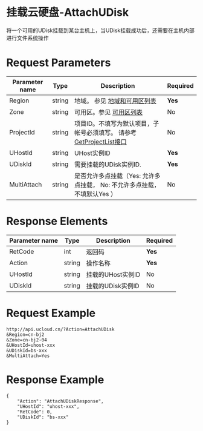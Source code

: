 # 挂载云硬盘-AttachUDisk

将一个可用的UDisk挂载到某台主机上，当UDisk挂载成功后，还需要在主机内部进行文件系统操作

# Request Parameters
|Parameter name|Type|Description|Required|
|---|---|---|---|
|Region|string|地域。 参见 [地域和可用区列表](api/summary/regionlist)|**Yes**|
|Zone|string|可用区。参见 [可用区列表](api/summary/regionlist)|No|
|ProjectId|string|项目ID。不填写为默认项目，子帐号必须填写。 请参考[GetProjectList接口](api/summary/get_project_list)|No|
|UHostId|string|UHost实例ID|**Yes**|
|UDiskId|string|需要挂载的UDisk实例ID.|**Yes**|
|MultiAttach|string|是否允许多点挂载（Yes: 允许多点挂载， No: 不允许多点挂载， 不填默认Yes ）|No|

# Response Elements
|Parameter name|Type|Description|Required|
|---|---|---|---|
|RetCode|int|返回码|**Yes**|
|Action|string|操作名称|**Yes**|
|UHostId|string|挂载的UHost实例ID|No|
|UDiskId|string|挂载的UDisk实例ID|No|

# Request Example
```
http://api.ucloud.cn/?Action=AttachUDisk
&Region=cn-bj2
&Zone=cn-bj2-04
&UHostId=uhost-xxx
&UDiskId=bs-xxx
&MultiAttach=Yes
```

# Response Example
```
{
    "Action": "AttachUDiskResponse", 
    "UHostId": "uhost-xxx", 
    "RetCode": 0, 
    "UDiskId": "bs-xxx"
}
```

